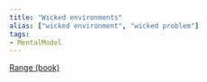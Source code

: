 ```yaml
---
title: "Wicked environments"
alias: ["wicked environment", "wicked problem"]
tags:
- MentalModel
---
```

[Range (book)](notes/B_Range.md)
